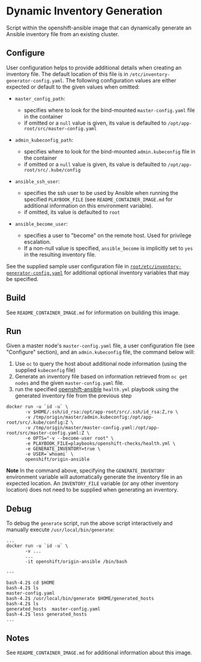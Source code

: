 Dynamic Inventory Generation
============================

Script within the openshift-ansible image that can dynamically
generate an Ansible inventory file from an existing cluster.

## Configure

User configuration helps to provide additional details when creating an inventory file.
The default location of this file is in `/etc/inventory-generator-config.yaml`. The
following configuration values are either expected or default to the given values when omitted:

- `master_config_path`:
  - specifies where to look for the bind-mounted `master-config.yaml` file in the container
  - if omitted or a `null` value is given, its value is defaulted to `/opt/app-root/src/master-config.yaml`

- `admin_kubeconfig_path`:
  - specifies where to look for the bind-mounted `admin.kubeconfig` file in the container
  - if omitted or a `null` value is given, its value is defaulted to `/opt/app-root/src/.kube/config`

- `ansible_ssh_user`:
  - specifies the ssh user to be used by Ansible when running the specified `PLAYBOOK_FILE` (see `README_CONTAINER_IMAGE.md` for additional information on this environment variable).
  - if omitted, its value is defaulted to `root`

- `ansible_become_user`:
  - specifies a user to "become" on the remote host. Used for privilege escalation.
  - If a non-null value is specified, `ansible_become` is implicitly set to `yes` in the resulting inventory file.

See the supplied sample user configuration file in [`root/etc/inventory-generator-config.yaml`](./root/etc/inventory-generator-config.yaml) for additional optional inventory variables that may be specified.

## Build

See `README_CONTAINER_IMAGE.md` for information on building this image.

## Run

Given a master node's `master-config.yaml` file, a user configuration file (see "Configure" section), and an `admin.kubeconfig` file, the command below will:

1. Use `oc` to query the host about additional node information (using the supplied `kubeconfig` file)
2. Generate an inventory file based on information retrieved from `oc get nodes` and the given `master-config.yaml` file.
3. run the specified [openshift-ansible](https://github.com/openshift/openshift-ansible) `health.yml` playbook using the generated inventory file from the previous step

```
docker run -u `id -u` \
       -v $HOME/.ssh/id_rsa:/opt/app-root/src/.ssh/id_rsa:Z,ro \
       -v /tmp/origin/master/admin.kubeconfig:/opt/app-root/src/.kube/config:Z \
       -v /tmp/origin/master/master-config.yaml:/opt/app-root/src/master-config.yaml:Z \
       -e OPTS="-v --become-user root" \
       -e PLAYBOOK_FILE=playbooks/openshift-checks/health.yml \
       -e GENERATE_INVENTORY=true \
       -e USER=`whoami` \
       openshift/origin-ansible

```

**Note** In the command above, specifying the `GENERATE_INVENTORY` environment variable will automatically generate the inventory file in an expected location.
An `INVENTORY_FILE` variable (or any other inventory location) does not need to be supplied when generating an inventory.

## Debug

To debug the `generate` script, run the above script interactively
and manually execute `/usr/local/bin/generate`:

```
...
docker run -u `id -u` \
       -v ...
       ...
       -it openshift/origin-ansible /bin/bash

---

bash-4.2$ cd $HOME
bash-4.2$ ls
master-config.yaml
bash-4.2$ /usr/local/bin/generate $HOME/generated_hosts
bash-4.2$ ls
generated_hosts  master-config.yaml
bash-4.2$ less generated_hosts
...
```

## Notes

See `README_CONTAINER_IMAGE.md` for additional information about this image.
